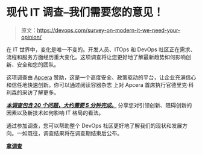 # 现代 IT 调查–我们需要您的意见！

> 原文：<https://devops.com/survey-on-modern-it-we-need-your-opinion/>

在 IT 世界中，变化是唯一不变的。开发人员、ITOps 和 DevOps 社区正在需求、流程和服务方面经历重大变化。这项调查将让您更好地了解最新趋势如何影响创新、安全和您的团队。

这项调查由 [Apcera](http://www.apcera.com/) 赞助，这是一个高度安全、政策驱动的平台，让企业充满信心和信任地快速创新。你可以通过阅读容器杂志 上对 Apcera 首席执行官德里克·科利森的采访了解更多。

[***本调查包含 20 个问题，大约需要 5 分钟完成。***](https://www.surveymonkey.com/r/FZ8MW3T) 分享您对引领创新、阻碍创新的因素以及新技术如何影响 IT 格局的看法。

通过参加调查，您可以帮助整个 DevOps 社区更好地了解我们的现状和发展方向。一如既往，调查结果将在调查期结束后公布。

[**拿调查**](https://www.surveymonkey.com/r/FZ8MW3T)